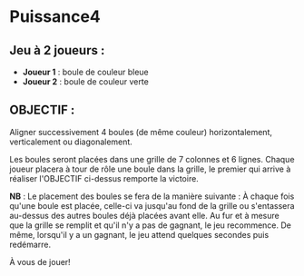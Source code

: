 # Puissance4

## Jeu à 2 joueurs :
- **Joueur 1** : boule de couleur bleue
- **Joueur 2** : boule de couleur verte

## OBJECTIF :
Aligner successivement 4 boules (de même couleur) horizontalement, verticalement ou diagonalement.

Les boules seront placées dans une grille de 7 colonnes et 6 lignes. 
Chaque joueur placera à tour de rôle une boule dans la grille, le premier qui arrive à réaliser l'OBJECTIF ci-dessus remporte la victoire.

**NB** : Le placement des boules se fera de la manière suivante :
À chaque fois qu'une boule est placée, celle-ci va jusqu'au fond de la grille ou s'entassera au-dessus des autres boules déjà placées avant elle.
Au fur et à mesure que la grille se remplit et qu'il n'y a pas de gagnant, le jeu recommence. De même, lorsqu'il y a un gagnant, le jeu attend quelques secondes puis redémarre.

À vous de jouer!
